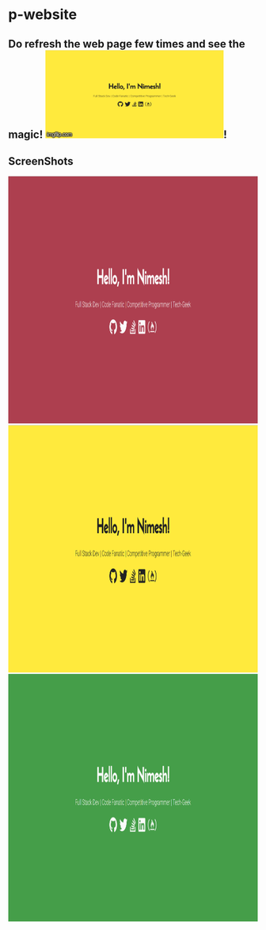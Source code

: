 # p-website

## Do refresh the web page few times and see the magic! ![Alt Text](./public/assets/2tmw31.gif)!

## ScreenShots

<img src="/public/assets/webPage1.png" height="500px"/>
<img src="/public/assets/webPage2.png" height="500px"/>
<img src="/public/assets/webPage3.png" height="500px"/>
